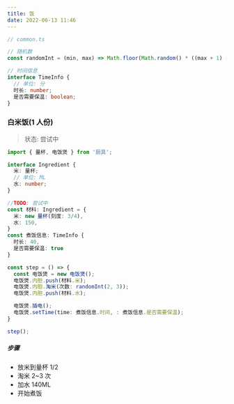 ```yaml
---
title: 饭
date: 2022-06-13 11:46
---
```


```TypeScript
// common.ts

// 随机数
const randomInt = (min, max) => Math.floor(Math.random() * ((max + 1) - min) + min);

// 时间信息
interface TimeInfo {
  // 单位: 分
  时长: number;
  是否需要保温: boolean;
}
```

### 白米饭(1 人份)

> 状态: 尝试中

```TypeScript
import { 量杯, 电饭煲 } from '厨具';

interface Ingredient {
  米: 量杯;
  // 单位: ML
  水: number;
}

//TODO: 尝试中
const 材料: Ingredient = {
  米: new 量杯(刻度: 3/4),
  水: 150,
}
const 煮饭信息: TimeInfo {
  时长: 40,
  是否需要保温: true
}

const step = () => {
  const 电饭煲 = new 电饭煲();
  电饭煲.内胆.push(材料.米);
  电饭煲.内胆.淘米(次数: randomInt(2, 3));
  电饭煲.内胆.push(材料.水);

  电饭煲.插电();
  电饭煲.setTime(time: 煮饭信息.时间, : 煮饭信息.是否需要保温);
}

step();

```

##### 步骤

- 放米到量杯 1/2
- 淘米 2~3 次
- 加水 140ML
- 开始煮饭
